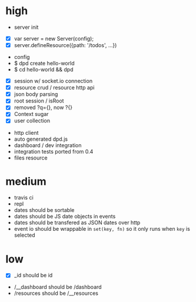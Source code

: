 # high

 - server init
  - [x] var server = new Server(config);
  - [x] server.defineResource({path: '/todos', ...})
  - config
  - $ dpd create hello-world
  - $ cd hello-world && dpd
 - [x] session w/ socket.io connection
 - [x] resource crud / resource http api
 - [x] json body parsing
 - [x] root session / isRoot
 - [x] removed ?q={}, now ?{}
 - [x] Context sugar
 - [x] user collection
 - http client
 - auto generated dpd.js
 - dashboard / dev integration
 - integration tests ported from 0.4
 - files resource

# medium

 - travis ci
 - repl
 - dates should be sortable
 - dates should be JS date objects in events
 - dates should be transfered as JSON dates over http
 - event io should be wrappable in `set(key, fn)` so it only runs when `key` is selected
 
# low

 - [x] _id should be id
 - /__dashboard should be /dashboard
 - /resources should be /__resources

 